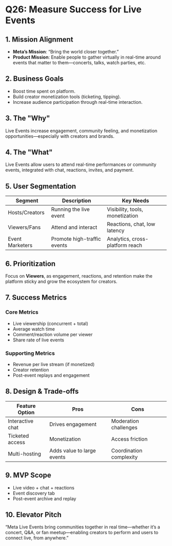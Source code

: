 # Q26: Measure Success for Live Events

## 1. Mission Alignment
- **Meta’s Mission**: “Bring the world closer together.”
- **Product Mission**: Enable people to gather virtually in real-time around events that matter to them—concerts, talks, watch parties, etc.

## 2. Business Goals
- Boost time spent on platform.
- Build creator monetization tools (ticketing, tipping).
- Increase audience participation through real-time interaction.

## 3. The "Why"
Live Events increase engagement, community feeling, and monetization opportunities—especially with creators and brands.

## 4. The "What"
Live Events allow users to attend real-time performances or community events, integrated with chat, reactions, invites, and payment.

## 5. User Segmentation

| Segment           | Description                          | Key Needs                         |
|-------------------|--------------------------------------|-----------------------------------|
| Hosts/Creators    | Running the live event               | Visibility, tools, monetization   |
| Viewers/Fans      | Attend and interact                  | Reactions, chat, low latency      |
| Event Marketers   | Promote high-traffic events          | Analytics, cross-platform reach   |

## 6. Prioritization
Focus on **Viewers**, as engagement, reactions, and retention make the platform sticky and grow the ecosystem for creators.

## 7. Success Metrics

### Core Metrics
- Live viewership (concurrent + total)
- Average watch time
- Comment/reaction volume per viewer
- Share rate of live events

### Supporting Metrics
- Revenue per live stream (if monetized)
- Creator retention
- Post-event replays and engagement

## 8. Design & Trade-offs

| Feature Option           | Pros                             | Cons                              |
|--------------------------|-----------------------------------|-----------------------------------|
| Interactive chat         | Drives engagement                | Moderation challenges             |
| Ticketed access          | Monetization                     | Access friction                   |
| Multi-hosting            | Adds value to large events       | Coordination complexity           |

## 9. MVP Scope
- Live video + chat + reactions
- Event discovery tab
- Post-event archive and replay

## 10. Elevator Pitch
“Meta Live Events bring communities together in real time—whether it’s a concert, Q&A, or fan meetup—enabling creators to perform and users to connect live, from anywhere.”
